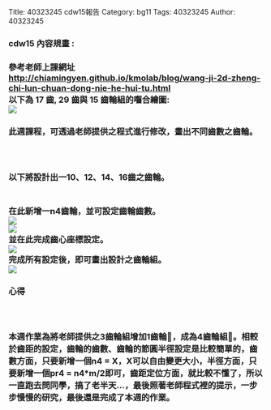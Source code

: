 Title: 40323245 cdw15報告
Category: bg11
Tags: 40323245
Author: 40323245

<h3>cdw15 內容規畫 :<h3> 
<!-- PELICAN_END_SUMMARY -->
參考老師上課網址<a href="http://chiamingyen.github.io/kmolab/blog/wang-ji-2d-zheng-chi-lun-chuan-dong-nie-he-hui-tu.html">http://chiamingyen.github.io/kmolab/blog/wang-ji-2d-zheng-chi-lun-chuan-dong-nie-he-hui-tu.html</a>
<br/>
以下為 17 齒, 29 齒與 15 齒輪組的囓合繪圖:
<br/>
<img src="http://i.imgur.com/bSPsrfC.png?1">
<br/>
<h3>此週課程，可透過老師提供之程式進行修改，畫出不同齒數之齒輪。<h3>
<br/>

<h3>以下將設計出一10、12、14、16齒之齒輪。<h3>
<br/>
在此新增一n4齒輪，並可設定齒輪齒數。
<br/>
<img src="http://i.imgur.com/rVgCN2R.png">
<br/>
<img src="http://i.imgur.com/MlJcZMv.png">
<br/>
並在此完成齒心座標設定。
<br/>
<img src="http://i.imgur.com/LsJdaoC.png">
<br/>
完成所有設定後，即可畫出設計之齒輪組。
<br/>
<img src="http://i.imgur.com/i12lLer.png">
<br/>
<h3>心得<h3>
<br/>
<h3>本週作業為將老師提供之3齒輪組增加1齒輪，成為4齒輪組。相較於齒距的設定，齒輪的齒數、齒輪的節圓半徑設定是比較簡單的，齒數方面，只要新增一個n4 = X，X可以自由變更大小，半徑方面，只要新增一個pr4 = n4*m/2即可，齒距定位方面，就比較不懂了，所以一直跑去問同學，搞了老半天...，最後照著老師程式裡的提示，一步步慢慢的研究，最後還是完成了本週的作業。<h3>



